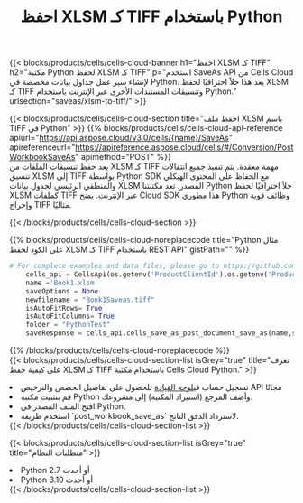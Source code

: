 ﻿---
title:  احفظ XLSM كـ TIFF باستخدام Python
description:  استخدام Aspose.Cells Cloud SDK لـ Python لحفظ ملف بتنسيق XLSM كملف بتنسيق TIFF.
kwords: Excel, Save XLSM as TIFF, REST, Python
howto: How to save XLSM as TIFF using Aspose.Cells Cloud Python library.
---
{{< blocks/products/cells/cells-cloud-banner h1="احفظ XLSM كـ TIFF" h2="مكتبة Python لحفظ XLSM كـ TIFF" p="استخدم SaveAs API من Cells Cloud لإنشاء سير عمل جداول بيانات مخصصة في Python. يعد هذا حلاً احترافيًا لحفظ XLSM كـ TIFF وتنسيقات المستندات الأخرى عبر الإنترنت باستخدام Python." urlsection="saveas/xlsm-to-tiff/" >}}

{{< blocks/products/cells/cells-cloud-section title="احفظ ملف XLSM باسم TIFF في Python" >}}
{{% blocks/products/cells/cells-cloud-api-reference apiurl="https://api.aspose.cloud/v3.0/cells/{name}/SaveAs" apireferenceurl="https://apireference.aspose.cloud/cells/#/Conversion/PostWorkbookSaveAs" apimethod="POST" %}}
<br/>
يعد حفظ تنسيقات الملفات من XLSM كـ TIFF مهمة معقدة. يتم تنفيذ جميع انتقالات تنسيق XLSM إلى TIFF بواسطة Python SDK مع الحفاظ على المحتوى الهيكلي والمنطقي الرئيسي لجدول بيانات XLSM المصدر. تعد مكتبتنا Python حلاً احترافيًا لحفظ XLSM كملفات TIFF عبر الإنترنت. يمنح Cloud SDK هذا مطوري Python وظائف قوية وإخراج TIFF مثاليًا.

{{< /blocks/products/cells/cells-cloud-section >}}

{{% blocks/products/cells/cells-cloud-noreplacecode title="Python مثال على الكود لحفظ XLSM كـ TIFF باستخدام REST API" gistPath="" %}}
  
```python
# For complete examples and data files, please go to https://github.com/aspose-cells-cloud/aspose-cells-cloud-python/
    cells_api = CellsApi(os.getenv('ProductClientId'),os.getenv('ProductClientSecret'))
    name ='Book1.xlsm'    
    saveOptions = None
    newfilename = "Book1Saveas.tiff"
    isAutoFitRows= True
    isAutoFitColumns= True
    folder = "PythonTest"
    saveResponse = cells_api.cells_save_as_post_document_save_as(name,save_options=saveOptions, newfilename=(folder +'/' + newfilename),folder=folder)
```
  
{{% /blocks/products/cells/cells-cloud-noreplacecode %}}
<br/>
{{< blocks/products/cells/cells-cloud-section-list isGrey="true" title="تعرف على كيفية حفظ XLSM كـ TIFF باستخدام مكتبة Cells Cloud Python." >}}
<li> تسجيل حساب في<a href="https://dashboard.aspose.cloud/">لوحة القيادة</a> للحصول على تفاصيل الحصص والترخيص API مجانًا</li>
<li>قم بتثبيت مكتبة Python وأضف المرجع (استيراد المكتبة) إلى مشروعك.</li>
<li>افتح الملف المصدر في Python.</li>
<li>استخدم طريقة `post_workbook_save_as` لاسترداد الدفق الناتج.</li>
{{< /blocks/products/cells/cells-cloud-section-list >}}

{{< blocks/products/cells/cells-cloud-section-list isGrey="true" title="متطلبات النظام" >}}
<li>Python 2.7 أو أحدث</li>
<li>Python 3.10 أو أحدث</li>
{{< /blocks/products/cells/cells-cloud-section-list >}}
